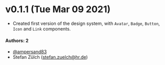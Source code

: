 # v0.1.1 (Tue Mar 09 2021)

- Created first version of the design system, with `Avatar`, `Badge`, `Button`, `Icon` and `Link` components.

#### Authors: 2

- [@ampersand83](https://github.com/ampersand83)
- Stefan Zülch (stefan.zuelch@hr.de)
